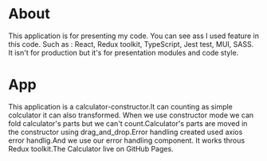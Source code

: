# About
This application is for presenting my code. You can see ass I used feature in this code. Such as : React, Redux toolkit, TypeScript, Jest test, MUI, SASS. It isn't for production but it's for presentation modules and code style. 
# App 
This application is a calculator-constructor.It can counting as simple colculator it can also transformed.
When we use constructor mode we can fold calculator's parts but we can't count.Calculator's parts are moved in the constructor using drag_and_drop.Error handling created used axios error handlig.And we use our error handling component. It works throus Redux toolkit.The Calculator live on GitHub Pages.
